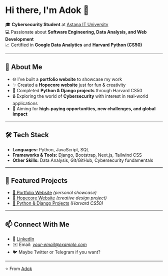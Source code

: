# Hi there, I'm Adok 👋  

🎓 **Cybersecurity Student** at [Astana IT University](https://astanait.edu/)  
💻 Passionate about **Software Engineering, Data Analysis, and Web Development**  
📈 Certified in **Google Data Analytics** and **Harvard Python (CS50)**  

---

## 🚀 About Me  
- 🌐 I’ve built a **portfolio website** to showcase my work  
- ✨ Created a **Hopecore website** just for fun & creativity  
- 🐍 Completed **Python & Django projects** through Harvard CS50  
- 🔒 Exploring the world of **Cybersecurity** with interest in real-world applications  
- 🎯 Aiming for **high-paying opportunities, new challenges, and global impact**  

---

## 🛠️ Tech Stack  
- **Languages:** Python, JavaScript, SQL  
- **Frameworks & Tools:** Django, Bootstrap, Next.js, Tailwind CSS  
- **Other Skills:** Data Analysis, Git/GitHub, Cybersecurity fundamentals  

---

## 📌 Featured Projects  
- [📂 Portfolio Website](#) *(personal showcase)*  
- [🌸 Hopecore Website](#) *(creative design project)*  
- [🐍 Python & Django Projects](#) *(Harvard CS50)*  

---

## 📫 Connect With Me  
- 💼 [LinkedIn](https://linkedin.com/in/your-link)  
- ✉️ Email: *your-email@example.com*  
- 🐦 Maybe Twitter or Telegram if you want?  

---

⭐️ From [Adok](https://github.com/yourusername)  
